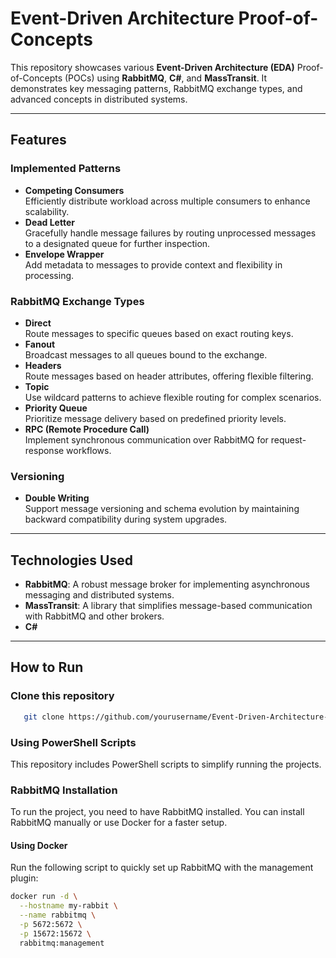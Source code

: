 # Event-Driven Architecture Proof-of-Concepts

This repository showcases various **Event-Driven Architecture (EDA)** Proof-of-Concepts (POCs) using **RabbitMQ**, **C#**, and **MassTransit**. It demonstrates key messaging patterns, RabbitMQ exchange types, and advanced concepts in distributed systems.

---

## Features

### **Implemented Patterns**
- **Competing Consumers**  
  Efficiently distribute workload across multiple consumers to enhance scalability.
- **Dead Letter**  
  Gracefully handle message failures by routing unprocessed messages to a designated queue for further inspection.
- **Envelope Wrapper**  
  Add metadata to messages to provide context and flexibility in processing.

### **RabbitMQ Exchange Types**
- **Direct**  
  Route messages to specific queues based on exact routing keys.
- **Fanout**  
  Broadcast messages to all queues bound to the exchange.
- **Headers**  
  Route messages based on header attributes, offering flexible filtering.
- **Topic**  
  Use wildcard patterns to achieve flexible routing for complex scenarios.
- **Priority Queue**  
  Prioritize message delivery based on predefined priority levels.
- **RPC (Remote Procedure Call)**  
  Implement synchronous communication over RabbitMQ for request-response workflows.

### **Versioning**
- **Double Writing**  
  Support message versioning and schema evolution by maintaining backward compatibility during system upgrades.

---

## Technologies Used
- **RabbitMQ**: A robust message broker for implementing asynchronous messaging and distributed systems.
- **MassTransit**: A library that simplifies message-based communication with RabbitMQ and other brokers.
- **C#**

---


## How to Run

### **Clone this repository**
```bash
   git clone https://github.com/yourusername/Event-Driven-Architecture-POCs.git
```
### **Using PowerShell Scripts**
This repository includes PowerShell scripts to simplify running the projects.  

### **RabbitMQ Installation**
To run the project, you need to have RabbitMQ installed. You can install RabbitMQ manually or use Docker for a faster setup.

#### **Using Docker**
Run the following script to quickly set up RabbitMQ with the management plugin:
```bash
docker run -d \
  --hostname my-rabbit \
  --name rabbitmq \
  -p 5672:5672 \
  -p 15672:15672 \
  rabbitmq:management